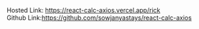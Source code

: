 Hosted Link: https://react-calc-axios.vercel.app/rick <br>
Github Link:https://github.com/sowjanyastays/react-calc-axios
